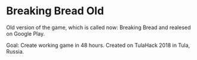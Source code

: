 # Breaking Bread Old

Old version of the game, which is called now: Breaking Bread and realesed on Google Play.

Goal:
Create working game in 48 hours. Created on TulaHack 2018 in Tula, Russia.
